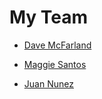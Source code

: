 # My Team
* [Dave McFarland](dave_mcfarland.md)

* [Maggie Santos](maggie_santos.md)

* [Juan Nunez](juan_nunez.md)


